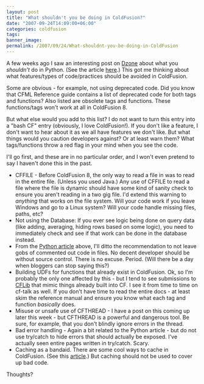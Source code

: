 ```yaml
---
layout: post
title: "What shouldn't you be doing in ColdFusion?"
date: "2007-09-24T14:09:00+06:00"
categories: coldfusion 
tags: 
banner_image: 
permalink: /2007/09/24/What-shouldnt-you-be-doing-in-ColdFusion
---
```


A few weeks ago I saw an interesting post on <a href="http://www.dzone.com">Dzone</a> about what you <i>shouldn't</i> do in Python. (See the article <a href="http://plope.com/Members/chrism/now_not_to_write_python">here</a>.) This got me thinking about what features/types of code/practices should be avoided in ColdFusion. 

Some are obvious - for example, not using deprecated code. Did you know that CFML Reference guide contains a list of deprecated code for both tags and functions? Also listed are obsolete tags and functions. These functions/tags won't work at all in ColdFusion 8. 

But what else would you add to this list? I do not want to turn this entry into a "bash CF" entry (obviously, I love ColdFusion!). If you don't like a feature, I don't want to hear about it as we all have features we don't like. But what things would you caution developers against? Or at least warn them? What tags/functions throw a red flag in your mind when you see the code. 

I'll go first, and these are in no particular order, and I won't even pretend to say I haven't done this in the past.

<ul>
<li>CFFILE - Before ColdFusion 8, the only way to read a file in was to read in the entire file. (Unless you used Java.) Any use of CFFILE to read a file where the file is dynamic should have some kind of sanity check to ensure you aren't reading in a two gig file. I'd extend this warning to <i>anything</i> that works on the file system. Will your code work if you leave Windows and go to a Linux system? Will your code handle missing files, paths, etc? 
<li>Not using the Database: If you ever see logic being done on query data (like adding, averaging, hiding rows based on some logic), you need to immediately check and see if that work can be done in the database instead.
<li>From the <a href="http://plope.com/Members/chrism/now_not_to_write_python">Python article</a> above, I'll ditto the recommendation to not leave gobs of commented out code in files. No decent developer should be without source control. There is no excuse. Period. (Will there be a day when bloggers can stop saying this?)
<li>Building UDFs for functions that already exist in ColdFusion. Ok, so I'm probably the only one affected by this - but I tend to see submissions to <a href="http://www.cflib.org">CFLib</a> that mimic things already built into CF. I see it from time to time on cf-talk as well. If you don't have time to read the entire docs - at least skim the reference manual and ensure you know what each tag and function <i>basically</i> does. 
<li>Misuse or unsafe use of CFTHREAD - I have a post on this coming up later this week - but CFTHREAD is a powerful and dangerous tool. Be sure, for example, that you don't blindly ignore errors in the thread.
<li>Bad error handling - Again a bit related to the Python article - but do not use try/catch to hide errors that should actually be exposed. I've actually seen entire pages written in try/catch. Scary.
<li>Caching as a bandaid. There are some cool ways to cache in ColdFusion. (See this <a href="http://www.raymondcamden.com/index.cfm/2006/7/19/Caching-options-in-ColdFusion">article</a>.) But caching should not be used to cover up bad code.
</ul>

Thoughts?